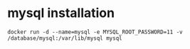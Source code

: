 # mysql installation

```
docker run -d --name=mysql -e MYSQL_ROOT_PASSWORD=11 -v /database/mysql:/var/lib/mysql mysql
```
